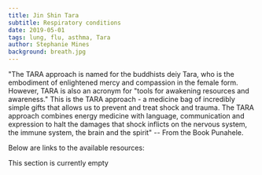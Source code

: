 ```yaml
---
title: Jin Shin Tara
subtitle: Respiratory conditions
date: 2019-05-01
tags: lung, flu, asthma, Tara
author: Stephanie Mines
background: breath.jpg
---
```


"The TARA approach is named for the buddhists deiy Tara, who is the embodiment of enlightened mercy and compassion in the female form. However, TARA is also an acronym for "tools for awakening resources and awareness." This is the TARA approach - a medicine bag of incredibly simple gifts that allows us to prevent and treat shock and trauma. The TARA approach combines energy medicine with language, communication and expression to halt the damages that shock inflicts on the nervous system, the immune system, the brain and the spirit" -- From the Book Punahele.

Below are links to the available resources:

This section is currently empty
